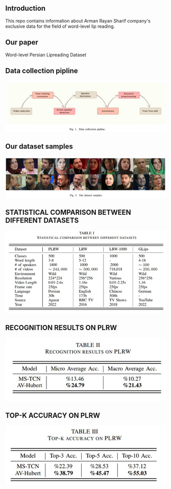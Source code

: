 ## Introduction

This repo contains information about Arman Rayan Sharif company's exclusive data for the field of word-level lip reading.

## Our paper
Word-level Persian Lipreading Dataset

## Data collection pipline

![Image](https://raw.githubusercontent.com/javadpeyman/plrw/main/images/fig1.JPG)

## Our dataset samples

![Image](https://raw.githubusercontent.com/javadpeyman/plrw/main/images/fig2.JPG)

## STATISTICAL COMPARISON BETWEEN DIFFERENT DATASETS

![Image](https://raw.githubusercontent.com/javadpeyman/plrw/main/images/table1.JPG)

## RECOGNITION RESULTS ON PLRW

![Image](https://raw.githubusercontent.com/javadpeyman/plrw/main/images/table2.JPG)

## TOP-K ACCURACY ON PLRW

![Image](https://raw.githubusercontent.com/javadpeyman/plrw/main/images/table3.JPG)
